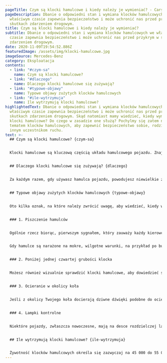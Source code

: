 ```yaml
---
pageTitle: Czym są klocki hamulcowe i kiedy należy je wymieniać? - Carsify.pl
pageDescription: Dbanie o odpowiedni stan i wymiana klocków hamulcowych we
  właściwym czasie zapewnia bezpieczeństwo i może uchronić nas przed przykrym w
  skutkach zdarzeniem drogowym.
title: Czym są klocki hamulcowe i kiedy należy je wymieniać?
subtitle: Dbanie o odpowiedni stan i wymiana klocków hamulcowych we właściwym
  czasie zapewnia bezpieczeństwo i może uchronić nas przed przykrym w skutkach
  zdarzeniem drogowym.
date: 2020-11-09T19:54:52.886Z
featuredImage: /assets/img/klocki-hamulcowe.jpg
imageSource: Mercedes-Benz
category: Eksploatacja
contents:
  - link: "#czym-sa"
    name: Czym są klocki hamulcowe?
  - link: "#dlaczego"
    name: Dlaczego klocki hamulcowe się zużywają?
  - link: "#typowe-objawy"
    name: Typowe objawy zużytych klocków hamulcowych
  - link: "#ile-wytrzymuja"
    name: Ile wytrzymują klocki hamulcowe?
highlightedText: Dbanie o odpowiedni stan i wymiana klocków hamulcowych we
  właściwym czasie zapewnia bezpieczeństwo i może uchronić nas przed przykrym w
  skutkach zdarzeniem drogowym. Skąd natomiast mamy wiedzieć, kiedy wymienić
  klocki hamulcowe? Do czego w zasadzie one służą? Pochylmy się zatem nad
  tematem klocków hamulcowych, aby zapewnić bezpieczeństwo sobie, rodzinie oraz
  innym uczestnikom ruchu.
text: >-
  ## Czym są klocki hamulcowe? {czym-sa}


  Klocki hamulcowe są kluczową częścią układu hamulcowego pojazdu. Znajdują się one miedzy zaciskiem hamulcowym, a tarczą. W czasie hamowania tłok zacisku zostaje wypchnięty przez płyn hamulcowy i dociska klocki hamulcowe do tarczy. Siła tarcia powoduje spowalnianie, a w efekcie zatrzymanie pojazdu. Utrzymanie w dobrej kondycji klocków hamulcowych jest ważne, aby siła hamowania była zachowana i mogły one zapewnić bezpieczeństwo nam i naszemu otoczeniu. 


  ## Dlaczego klocki hamulcowe się zużywają? {dlaczego}


  Za każdym razem, gdy używasz hamulca pojazdu, powodujesz niewielkie zużycie klocków hamulcowych. W przypadku każdego rodzaju klocków hamulcowych to tarcie powoduje ścieranie się niewielkich ilości okładziny ciernej. Z biegiem czasu ubytki stają się coraz większe i klocki stają się coraz cieńsze. Po pewnym czasie dojdą do punktu, w którym należy je wymienić.


  ## Typowe objawy zużytych klocków hamulcowych {typowe-objawy}


  Oto kilka oznak, na które należy zwrócić uwagę, aby wiedzieć, kiedy wymienić klocki hamulcowe.


  ### 1. Piszczenie hamulców


  Ogólnie rzecz biorąc, pierwszym sygnałem, który zauważy każdy kierowca, jest pisk podczas używania hamulców. Ten dźwięk jest wywoływany przez mały, metalowy wskaźnik, który jest wbudowany w klocki hamulcowe tylko w tym celu. Kiedy słyszysz go regularnie podczas hamowania, prawdopodobnie czas umówić się na wizytę u mechanika.


  Gdy hamulce są narażone na mokre, wilgotne warunki, na przykład po burzy, na klockach hamulcowych może tworzyć się cienka warstwa kurzu, powodując bardzo podobny pisk podczas hamowania. Jeśli dźwięk zanika po kilku pierwszych hamowaniach, to dobry znak, że na klocku hamulcowym prawdopodobnie była tylko odrobina rdzy lub inny drobny pył i wymiana klocków hamulcowych nie będzie konieczna.


  ### 2. Poniżej jednej czwartej grubości klocka


  Możesz również wizualnie sprawdzić klocki hamulcowe, aby dowiedzieć się, czy nadszedł czas ich wymiany. Spójrz przez otwory w feldze i w miarę możliwości sprawdź grubość klocka hamulcowego (często niestety będzie konieczne zdjęcie koła). Jeśli okładzina ma mniej niż około 3 milimetry grubości, należy rozważyć sprawdzenie hamulców w warsztacie, zwłaszcza jeśli minęło dużo czasu od ostatniej kontroli.


  ### 3. Ocieranie w okolicy koła


  Jeśli z okolicy Twojego koła docierają dziwne dźwięki podobne do ocierania metalu o metal, może to oznaczać, że nie tylko zużyją się klocki hamulcowe, ale też stykają się ze sobą tarcze i zaciski hamulcowe. Ponieważ taka sytuacja może bardzo szybko spowodować dalsze uszkodzenia układu hamulcowego, należy jak najszybciej skontrolować pojazd w serwisie.


  ### 4. Lampki kontrolne


  Niektóre pojazdy, zwłaszcza nowoczesne, mają na desce rozdzielczej lampkę kontrolną, która sygnalizuje, kiedy należy wymienić klocki hamulcowe. Sprawdź instrukcję obsługi swojego pojazdu, aby sprawdzić, czy Twój pojazd jest wyposażony w system ostrzegania o zużyciu klocków hamulcowych. 


  ## Ile wytrzymują klocki hamulcowe? {ile-wytrzymuja}


  Żywotność klocków hamulcowych określa się zazwyczaj na 45 000 do 55 000km.  Jednak prawdziwa odpowiedź na pytanie, jak długo mogą wytrzymać klocki hamulcowe, będzie się różnić w zależności od pojazdu i stylu jazdy kierowcy. Przykładowo, jeśli często jeździsz na obszarach miejskich lub w dużym ruchu podmiejskim, będziesz częściej używać hamulców niż ktoś, kto jeździ na trasach podmiejskich lub na autostradach. Niektórzy ludzie mają również tendencję do „jazdy na hamulcu”, co oznacza, że naciskają i wciskają hamulce częściej niż inni kierowcy, co powoduje szybsze zużycie klocków hamulcowych. Płynna jazda i przewidywanie sytuacji drogowych w znacznym stopniu wydłuża żywotność całego układu hamowania.
---
```

